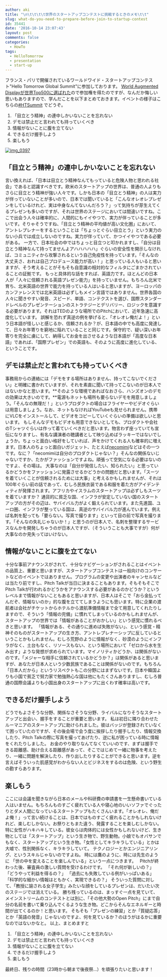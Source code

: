 ```yaml
---
author: aki
title: "\n\t\t\t\t世界のスタートアップコンテストに挑戦するときのメモ\t\t"
slug: what-do-you-need-to-prepare-before-join-to-startup-contest
id: 35441
date: '2016-10-14 23:07:43'
layout: post
comments: false
categories:
  - HowTo
tags:
  - HelloTomorrow
  - presentation
  - start-up
---
```


フランス・パリで開催されているワールドワイド・スタートアップコンテスト"Hello Tomorrow Global Summit"に参加しております。 [World Augmented Displayが世界Top500に選ばれた](http://blog.shirai.la/blog/2016/07/hello-tomorrow-challenge-top500/)ので参加権を得たのですが、なんだか悔しい思いもありますので、学んだことを以下まとめておきます。イベントの様子はこちらの[#HTSummit](https://twitter.com/search?q=HTSummit&src=typd) でどうぞ。

1.  「目立とう精神」の連中しかいないことを忘れない
2.  デモは禁止だと言われても持っていくべき
3.  情報がないことに腹を立てない
4.  できるだけ握手しよう
5.  楽しもう

[![img_0397](https://aki.shirai.as/wp-content/uploads/2016/10/img_0397-1024x768.jpg)](https://aki.shirai.as/wp-content/uploads/2016/10/img_0397.jpg)

## 「目立とう精神」の連中しかいないことを忘れない

言い換えれば、「日本は目立とう精神なんてもっていると危険人物と思われる社会」であると認識すべきです。欧米のスタートアップの世界は、普通の人よりもさらに目立とう精神が強い人々です。しかも日本の「目立とう精神」の人は実力が伴っていないことが多いので、日本では聞いていると「こんなオレオレプレゼンをしているけれど、実は中身なんてないんだろう？」って気持ちが芽生えてくるプレゼンも多いのですが、それは世界のステージにおいては間違いですね。ここで出会う人々は確率的に、人間的にもイイやつで、実力が伴っていることが多いです。そりゃそうですね、「目立とう精神の平均値が高い文化圏」において、アントレプレナーをするということは「ちょっとぐらい目立とう」という実力のない小兵では成立しないのですね。実力が伴っていて、かつイイやつである必要がある。 一方で、日本社会の中ではちょっと目立つと叩かれますし、「自分は目立とう精神なんて持ってませんよアハハハハハ」ぐらいの安全性を開示しなければ、コミュニティから攻撃されるという自己免疫性を持っています。「そんなの大丈夫さ、おれは自己プロデュース能力が高い！」と思っている人もいると思いますが、そう考えることがそもそも自意識の相対的なフィルタにごまかされていることの証拠です。 もっと具体的な話をすれば、英語力です。ほとんどの日本人が「人々に信頼される英語プレゼン能力」を持っていません。もちろん北米で育ち、北米英語の世界で能力を持っている人はいると思いますが、ヨーロッパのカンファレンスでは北米英語は必ずしもメイン言語ではありません。世界各国の人々に聞きやすい発音、スピード、単語、コンテクストを選び、国際スタンダードレベルのプレゼンテーションのストラテジーとデリバリー、ロジックを意識する必要があります。それはTEDのような場所でのPitchにおいて、近年急速に高度化しています。 誤解を恐れず真逆の例を挙げると、「オレオレ俺だよ！」という日本語が怪しいと感じるか、信頼されるか？が、日本語の中でも高度に発達して、日々お年寄りを窮地に陥れていることと同じです。保守的で、疑い深いお年寄りを完全に虜にして、納得してお金を出させるような日本語が「高度な日本語」であれば、「国際プレゼン」での英語も、そのように高度に進化している、ということです。

## デモは禁止だと言われても持っていくべき

事務局からの連絡には「デモをする場所はありません、持ってこないでください」と明確に書かれていますが、それを素直に聞いて持ってこないのが日本人ではないかなと思います。**そのような環境であればなおさら、ハンズオンのデモの効果は大きいのです。**電源もネットも場所も要らないデモを用意しましょう。「そんなの無理だ！」というプロダクトの場合はフライヤーやビデオぐらいは用意しましょう。なお、ネットもなければYouTubeも見せられません。携帯にVLCをインストールして、ビデオをコピーしていくぐらいの準備は欲しいと思います。 もしそんなデモもビデオも用意できないとしても、プロダクトや会社のTシャツぐらいは作って着ていくべきだと思います。物言わず座っていても宣伝になりますし、有名な講演者の聴講者として映り込めばラッキーではないでしょうか。ちょっと面白い格好をしていれば、声をかけてくれる人も確率的に増えます。日本人のちょっと面白いガジェット、たとえば[necomimi](http://jp.necomimi.com/about.html)などはその一つです。なに？「necomimiは自分のプロダクトじゃない？」そんなの関係ないじゃないですか、たかがファッションですよね。頑張って空気になる必要はないのですよ、その場は。 大事なのは「自分が発信したい、知られたい」と思っているかどうかをファッションに発露させるかどうかの問題だと思います。「スーツを着ていくことが信頼されるためには大事」と考えるかもしれませんが、それは100年ぐらい前の話であって、むしろ民族衣装である和服を着た方がアイデンティティが発揮されます。アフリカやイスラムのスタートアップは必ずしもスーツを着ていますか？ 通貨的に貧乏な国、インフラが安定していない国のスタートアップの方がその辺は、サバイバル力がよく鍛えられています。また先進国、ユーロ圏、インフラが整っている国は、真逆のサバイバル力が進んでいます。例えば名刺を配っても「要らない。写真で撮ります」といって目の前で写真を撮ります。「そんなの失礼じゃないか！」と思うのが日本人で、名刺を整理するサービスなんかを開発しちゃうのが日本人ですが、（そういうことも大事ですが）何が大事なのか見失ってはいけない。

## 情報がないことに腹を立てない

十分な事前アナウンスがされて、十分なナビゲーションがされることはイベントの品質上、重要と思いますが、スタートアップコンテストは一般向けのコンサートなどのイベントではありません。プログラムの変更や出演者のキャンセルなどは当たり前ですし、Pitch Talkが当日に決まることもあります。そもそもそこでPitch Talkが行われるかどうかをアナウンスする必要があるのかどうか？というレベルまで情報がないこともあると思いますが、日本人はそこで「おら金払ってんだぞ、情報ないのか」的な腹を立ててしまうようにも思います。特に企業の渡航者は会社がチケットからホテルから渡航準備情報まで全て用意してくれたりしますので、そういう「情報の完備」に慣れてしまっているのかもしれませんが、スタートアップの世界では「情報があることがおかしい」という感覚に慣れるべきと思います。 「情報がある、その通りに進めば失敗がない」、という感覚・精神そのものがスタートアップの生き方、アントレプレナーシップに反しているということかもしれません。むしろ荒野のように情報がなく、砂漠のようにインフラがなく、土台もなく、リソースもない、という場所において「ゼロから水を生み出す」ような発想が求められています。マイノリティかどうか、は関係がないのです。「メジャーな相手に信頼されているかどうか？」は関係があると思いますが、あなたが日本人という少数民族であることは関係がないのです。もちろん「日本人だから」というリスペクトもこの分野にはまずないです。日本や韓国よりも小国で貧乏で努力家で勉強熱心な国は他にもたくさんありますし、むしろ普通の国際会議よりも小国出身のスタートアップに出くわす確率は高いです。

## できるだけ握手しよう

どうでもよさそうな分野、関係なさそうな分野、ライバルになりそうなスタートアップと出会い、握手をすることが重要と思います。 私は初日に隣り合わせたルーマニアのスタートアップに助けられました。彼はバッジが登録されていなくて困っていたのですが、その後会場で会う度に挨拶したり握手したり、情報交換したり、Pitch Talkの際に写真を撮ってあげたり、逆に私が困っている時に情報をくれたりしました。 お金のやり取りなんてなくていいのです、まずは握手できる距離感、助け合える距離感があって、そこではじめて一緒に物事を考えたり、一緒に問題を解決したり、作り出したりすることができると思います。逆を言えばそういった肌感覚がわからない人とビジネスをするのは危険、という野生の勘すらあります。

## 楽しもう

ここには会議を聞きながら日本のメールや科研費の申請書を一生懸命書いている人はいません。もちろんものすごく疲れている人や寝心地のいいソファでぐったりとダメ人間になっているスタートアップもたくさんいます。「オレオレ、俺だよ俺！」って言い続けることは、日本ではものすごく疲れることかもしれないけれど、楽しむしかない。お祭りともまた違う、発露することを楽しむしかない。 特に女性がハキハキしている。彼女らは肉体的には女性かもしれないけど、生き物としては「スタートアップ」という生き物で、野生動物。小娘でもオバサンでもなく、スタートアップという生き物。「女性としてキラキラしている」とかは大嘘で、性別関係なく、キラキラしていて。 テクノロジーとかエンジニアリング、というスキルじゃないのですよね。 時には鷹のように、時には先生のように 「世の中を変えることを楽しんでいる」という一点につきます。   Pitchが終わった後、審査員の激しい質問を受けるわけです。 「それ何が新しいの？」 「どうやって利益を得るの？」 「過去にも失敗している例がいっぱいある」 「科学的な細かい情報はともかく、実現できるの？」 そういった質問に対して、「教授に諭される女子学生」みたいな顔をしているプレゼンは、だいたい次のステージでは消えている。 勝ち残っているのは、まっすぐ一点を見ていて、メインストリームのコンテストとは別に、「その他大勢のOpen Pitch」にまで自分の名前を書いて乗り込んでくるような生き物。どこからそんなエネルギーと時間が出てくるのか！と思います。 そもそも「プレゼンの練習」とか「質疑応答」とか「英語の発音」じゃないのですよ、何を見ているか？のほうがはるかに重要なのではないかなと。 以上、まとめますと

1.  「目立とう精神」の連中しかいないことを忘れない
2.  デモは禁止だと言われても持っていくべき
3.  情報がないことに腹を立てない
4.  できるだけ握手しよう
5.  楽しもう

最終日、残りの時間（23時から朝まで後夜祭…）を頑張りたいと思います！